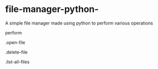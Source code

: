 # file-manager-python-

A simple file manager made using python to perform various operations

perform

.open-file

.delete-file

.list-all-files
